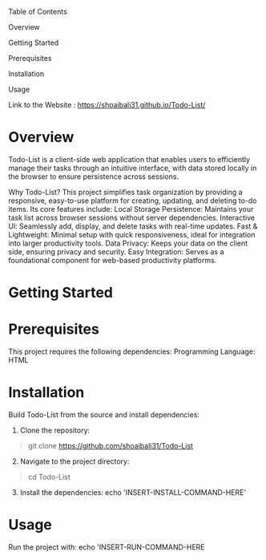 Table of Contents

Overview

Getting Started

Prerequisites

Installation

Usage

Link to the Website : https://shoaibali31.github.io/Todo-List/
# Overview
Todo-List is a client-side web application that enables users to efficiently manage their tasks through an intuitive interface, with data stored locally in the browser to ensure persistence across sessions.

Why Todo-List?
This project simplifies task organization by providing a responsive, easy-to-use platform for creating, updating, and deleting to-do items. Its core features include:
Local Storage Persistence: Maintains your task list across browser sessions without server dependencies.
Interactive Ul: Seamlessly add, display, and delete tasks with real-time updates.
Fast & Lightweight: Minimal setup with quick responsiveness, ideal for integration into larger productivity tools.
Data Privacy: Keeps your data on the client side, ensuring privacy and security.
Easy Integration: Serves as a foundational component for web-based productivity platforms.

# Getting Started

# Prerequisites
This project requires the following dependencies:
Programming Language: HTML

# Installation
Build Todo-List from the source and install dependencies:
1. Clone the repository:
> git clone https://github.com/shoaibali31/Todo-List
2. Navigate to the project directory:
> cd Todo-List
3. Install the dependencies:
echo 'INSERT-INSTALL-COMMAND-HERE'

# Usage
Run the project with:
echo 'INSERT-RUN-COMMAND-HERE
